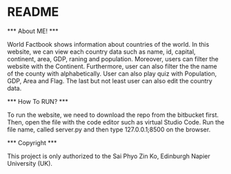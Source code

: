 # README #

*** About ME! ***

World Factbook shows information about countries of the world. 
In this website, we can view each country data such as name, id, capital, continent, area, GDP, raning and population.
Moreover, users can filter the website with the Continent. Furthermore, user can also filter the the name of the county with alphabetically. 
User can also play quiz with Population, GDP, Area and Flag. The last but not least user can also edit the country data. 

*** How To RUN? ***

To run the website, we need to download the repo from the bitbucket first. Then, open the file with the code editor such as virtual Studio Code.
Run the file name, called server.py and then type 127.0.0.1;8500 on the browser. 

*** Copyright ***

This project is only authorized to the Sai Phyo Zin Ko, Edinburgh Napier University (UK).